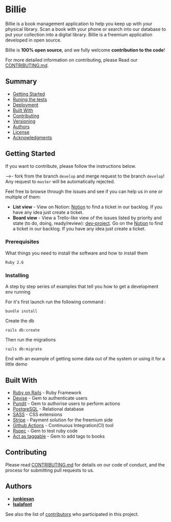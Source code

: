 # Billie


Billie is a book management application to help you keep up with your physical library.
Scan a book with your phone or search into our database to put your collection into a digital library.
Billie is a freemium application developed in open source.

Billie is **100% open source**, and we fully welcome **contribution to the code**!

For more detailed information on contributing, please Read our [CONTRIBUTING.md](CONTRIBUTING.md).

## Summary

  - [Getting Started](#getting-started)
  - [Runing the tests](#running-the-tests)
  - [Deployment](#deployment)
  - [Built With](#built-with)
  - [Contributing](#contributing)
  - [Versioning](#versioning)
  - [Authors](#authors)
  - [License](#license)
  - [Acknowledgments](#acknowledgments)

## Getting Started

If you want to contribute, please follow the instructions below.

 -->- fork from the branch `develop` and merge request to the branch `develop`! Any request to `master` will be automatically rejected.

Feel free to browse through the issues and see if you can help us in one or multiple of them:

- **List view** - View on Notion: [Notion](https://www.notion.so/Billie-67df0c1838604414b76cbf8a6023c29e) to find a ticket in our backlog. If you have any idea just create a ticket.
- **Board view** - View a Trello-like view of the issues listed by priority and state (to do, doing, ready/review): [dev-project](https://github.com/junkiesan/billie/projects/1).
Go on the [Notion](https://www.notion.so/Billie-67df0c1838604414b76cbf8a6023c29e) to find a ticket in our backlog. If you have any idea just create a ticket.

### Prerequisites

What things you need to install the software and how to install them

    Ruby 2.6

### Installing

A step by step series of examples that tell you how to get a development
env running

For it's first launch run the following command :

    bundle install

Create the db

    rails db:create

Then run the migrations

    rails db:migrate

End with an example of getting some data out of the system or using it
for a little demo

<!-- ## Running the tests

Explain how to run the automated tests for this system

### Break down into end to end tests

Explain what these tests test and why

    Give an example

### And coding style tests

Explain what these tests test and why

    Give an example -->

<!-- ## Deployment

Billie is deployed with Heroku -->

## Built With

  - [Ruby on Rails](https://rubyonrails.org/) - Ruby Framework
  - [Devise](https://github.com/heartcombo/devise) - Gem to authenticate users
  - [Pundit](https://github.com/varvet/pundit) - Gem to authorise users to perform actions
  - [PostgreSQL](https://www.postgresql.org/) - Relational database
  - [SASS](https://sass-lang.com/) - CSS extensions
  - [Stripe](https://stripe.com/fr) - Payment solution for the freemium side
  - [Github Actions](https://docs.github.com/en/actions) - Continuous Integration(CI) tool
  - [Rspec](https://rspec.info/) - Gem to test ruby code
  - [Act as taggable](https://github.com/mbleigh/acts-as-taggable-on) - Gem to add tags to books


## Contributing

Please read [CONTRIBUTING.md](CONTRIBUTING.md) for details on our code
of conduct, and the process for submitting pull requests to us.

<!-- ## Versioning

We use [SemVer](http://semver.org/) for versioning. For the versions
available, see the [tags on this
repository](https://github.com/PurpleBooth/a-good-readme-template/tags). -->

## Authors

  - [**junkiesan**](https://github.com/junkiesan)
  - [**Isalafont**](https://github.com/Isalafont)

See also the list of
[contributors](https://github.com/junkiesan/billie/contributors)
who participated in this project.

<!-- ## License

This project is licensed under the [CC0 1.0 Universal](LICENSE.md)
Creative Commons License - see the [LICENSE.md](LICENSE.md) file for
details -->

<!-- ## Acknowledgments

  - Hat tip to anyone whose code was used
  - Inspiration
  - etc -->
